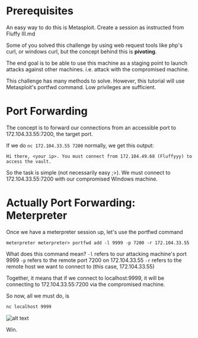 # Prerequisites

An easy way to do this is Metasploit. Create a session as instructed from Fluffy III.md

Some of you solved this challenge by using web request tools like php's curl, or windows curl, but the concept behind this is **pivoting**.

The end goal is to be able to use this machine as a staging point to launch attacks against other machines. i.e. attack with the compromised machine.

This challenge has many methods to solve. However, this tutorial will use Metasploit's portfwd command. Low privileges are sufficient.

# Port Forwarding

The concept is to forward our connections from an accessible port to 172.104.33.55:7200, the target port.

If we do ``nc 172.104.33.55 7200`` normally, we get this output:

```
Hi there, <your ip>. You must connect from 172.104.49.68 (Fluffyyy) to access the vault.
```

So the task is simple (not necessarily easy ;>). We must connect to 172.104.33.55:7200 with our compromised Windows machine.

# Actually Port Forwarding: Meterpreter

Once we have a meterpreter session up, let's use the portfwd command

``meterpreter
meterpreter> portfwd add -l 9999 -p 7200 -r 172.104.33.55
``

What does this command mean?
``-l``  refers to our attacking machine's port 9999
``-p``  refers to the remote port 7200 on 172.104.33.55
``-r``  refers to the remote host we want to connect to (this case, 172.104.33.55)

Together, it means that if we connect to localhost:9999, it will be connecting to 172.104.33.55:7200 via the compromised machine. 

So now, all we must do, is

```bash
nc localhost 9999
```

![alt text](https://imgur.com/j6XfQR9.png)

Win.
